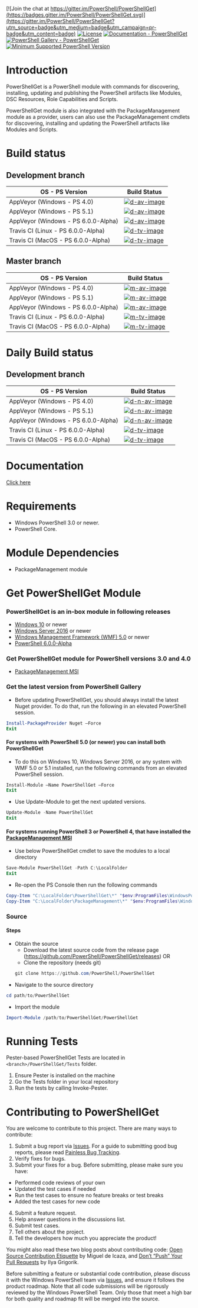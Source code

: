 
[![Join the chat at https://gitter.im/PowerShell/PowerShellGet](https://badges.gitter.im/PowerShell/PowerShellGet.svg)](https://gitter.im/PowerShell/PowerShellGet?utm_source=badge&utm_medium=badge&utm_campaign=pr-badge&utm_content=badge)
[![License](https://img.shields.io/badge/license-MIT-blue.svg)](https://github.com/PowerShell/PowerShellGet/blob/development/LICENSE)
[![Documentation - PowerShellGet](https://img.shields.io/badge/Documentation-PowerShellGet-blue.svg)](https://msdn.microsoft.com/en-us/powershell/gallery/psget)
[![PowerShell Gallery - PowerShellGet](https://img.shields.io/badge/PowerShell%20Gallery-PowerShellGet-blue.svg)](https://www.powershellgallery.com/packages/PowerShellGet)
[![Minimum Supported PowerShell Version](https://img.shields.io/badge/PowerShell-3.0-blue.svg)](https://github.com/PowerShell/PowerShellGet)

Introduction
============

PowerShellGet is a PowerShell module with commands for discovering, installing, updating and publishing the PowerShell artifacts like Modules, DSC Resources, Role Capabilities and Scripts.

PowerShellGet module is also integrated with the PackageManagement module as a provider, users can also use the PackageManagement cmdlets for discovering, installing and updating the PowerShell artifacts like Modules and Scripts.


Build status
============

## Development branch

|         OS - PS Version             |          Build Status        |
|-------------------------------------|------------------------------|
| AppVeyor (Windows - PS 4.0)         | [![d-av-image][]][d-av-site] |
| AppVeyor (Windows - PS 5.1)         | [![d-av-image][]][d-av-site] |
| AppVeyor (Windows - PS 6.0.0-Alpha) | [![d-av-image][]][d-av-site] |
| Travis CI (Linux - PS 6.0.0-Alpha)  | [![d-tv-image][]][d-tv-site] |
| Travis CI (MacOS - PS 6.0.0-Alpha)  | [![d-tv-image][]][d-tv-site] |

## Master branch
|         OS - PS Version             |          Build Status        |
|-------------------------------------|------------------------------|
| AppVeyor (Windows - PS 4.0)         | [![m-av-image][]][m-av-site] |
| AppVeyor (Windows - PS 5.1)         | [![m-av-image][]][m-av-site] |
| AppVeyor (Windows - PS 6.0.0-Alpha) | [![m-av-image][]][m-av-site] |
| Travis CI (Linux - PS 6.0.0-Alpha)  | [![m-tv-image][]][m-tv-site] |
| Travis CI (MacOS - PS 6.0.0-Alpha)  | [![m-tv-image][]][m-tv-site] |

[d-av-image]: https://ci.appveyor.com/api/projects/status/91p7lpjoxit3gw72/branch/development?svg=true
[d-av-site]: https://ci.appveyor.com/project/PowerShell/powershellget/branch/development
[d-tv-image]: https://travis-ci.org/PowerShell/PowerShellGet.svg?branch=development
[d-tv-site]: https://travis-ci.org/PowerShell/PowerShellGet/branches

[m-av-image]: https://ci.appveyor.com/api/projects/status/91p7lpjoxit3gw72/branch/master?svg=true
[m-av-site]: https://ci.appveyor.com/project/PowerShell/powershellget/branch/master
[m-tv-image]: https://travis-ci.org/PowerShell/PowerShellGet.svg?branch=master
[m-tv-site]: https://travis-ci.org/PowerShell/PowerShellGet/branches


Daily Build status
====================

## Development branch

|         OS - PS Version             |          Build Status        |
|-------------------------------------|------------------------------|
| AppVeyor (Windows - PS 4.0)         | [![d-n-av-image][]][d-n-av-site] |
| AppVeyor (Windows - PS 5.1)         | [![d-n-av-image][]][d-n-av-site] |
| AppVeyor (Windows - PS 6.0.0-Alpha) | [![d-n-av-image][]][d-n-av-site] |
| Travis CI (Linux - PS 6.0.0-Alpha)  | [![d-tv-image][]][d-tv-site] |
| Travis CI (MacOS - PS 6.0.0-Alpha)  | [![d-tv-image][]][d-tv-site] |

[d-n-av-image]: https://ci.appveyor.com/api/projects/status/58muo6i0x8n38pd3/branch/development?svg=true
[d-n-av-site]: https://ci.appveyor.com/project/PowerShell/powershellget-0lib3/branch/development

Documentation
=============

[Click here](https://msdn.microsoft.com/en-us/powershell/gallery/psget/overview)


Requirements
============

- Windows PowerShell 3.0 or newer.
- PowerShell Core.

Module Dependencies
===================

- PackageManagement module

Get PowerShellGet Module
========================

### PowerShellGet is an in-box module in following releases
- [Windows 10](https://www.microsoft.com/en-us/windows/get-windows-10) or newer
- [Windows Server 2016](https://technet.microsoft.com/en-us/windows-server-docs/get-started/windows-server-2016) or newer
- [Windows Management Framework (WMF) 5.0](https://www.microsoft.com/en-us/download/details.aspx?id=50395) or newer
- [PowerShell 6.0.0-Alpha](https://github.com/PowerShell/PowerShell/releases)

### Get PowerShellGet module for PowerShell versions 3.0 and 4.0
- [PackageManagement MSI](http://go.microsoft.com/fwlink/?LinkID=746217&clcid=0x409) 

### Get the latest version from PowerShell Gallery

- Before updating PowerShellGet, you should always install the latest Nuget provider. To do that, run the following in an elevated PowerShell session.
```powershell
Install-PackageProvider Nuget –Force
Exit
```

#### For systems with PowerShell 5.0 (or newer) you can install both PowerShellGet 
- To do this on Windows 10, Windows Server 2016, or any system with WMF 5.0 or 5.1 installed, run the following commands from an elevated PowerShell session.
```powershell
Install-Module –Name PowerShellGet –Force
Exit
```

- Use Update-Module to get the next updated versions.
```powershell
Update-Module -Name PowerShellGet
Exit
```

#### For systems running PowerShell 3 or PowerShell 4, that have installed the [PackageManagement MSI](http://go.microsoft.com/fwlink/?LinkID=746217&clcid=0x409)

- Use below PowerShellGet cmdlet to save the modules to a local directory

```powershell
Save-Module PowerShellGet -Path C:\LocalFolder
Exit
```

- Re-open the PS Console then run the following commands

```powershell
Copy-Item "C:\LocalFolder\PowerShellGet\*" "$env:ProgramFiles\WindowsPowerShell\Modules\PowerShellGet\" -Recurse -Force
Copy-Item "C:\LocalFolder\PackageManagement\*" "$env:ProgramFiles\WindowsPowerShell\Modules\PackageManagement\" -Recurse -Force
```


### Source

#### Steps
* Obtain the source
    - Download the latest source code from the release page (https://github.com/PowerShell/PowerShellGet/releases) OR
    - Clone the repository (needs git)
    ```powershell
    git clone https://github.com/PowerShell/PowerShellGet
    ```
* Navigate to the source directory
```powershell
cd path/to/PowerShellGet
```

* Import the module
```powershell
Import-Module /path/to/PowerShellGet/PowerShellGet
```


Running Tests
=============

Pester-based PowerShellGet Tests are located in `<branch>/PowerShellGet/Tests` folder.

1. Ensure Pester is installed on the machine
2. Go the Tests folder in your local repository
3. Run the tests by calling Invoke-Pester.

Contributing to PowerShellGet
==============================
You are welcome to contribute to this project. There are many ways to contribute:

1. Submit a bug report via [Issues]( https://github.com/PowerShell/PowerShellGet/issues). For a guide to submitting good bug reports, please read [Painless Bug Tracking](http://www.joelonsoftware.com/articles/fog0000000029.html).
2. Verify fixes for bugs.
3. Submit your fixes for a bug. Before submitting, please make sure you have:
  * Performed code reviews of your own
  * Updated the test cases if needed
  * Run the test cases to ensure no feature breaks or test breaks
  * Added the test cases for new code
4. Submit a feature request.
5. Help answer questions in the discussions list.
6. Submit test cases.
7. Tell others about the project.
8. Tell the developers how much you appreciate the product!

You might also read these two blog posts about contributing code: [Open Source Contribution Etiquette](http://tirania.org/blog/archive/2010/Dec-31.html) by Miguel de Icaza, and [Don’t “Push” Your Pull Requests](http://www.igvita.com/2011/12/19/dont-push-your-pull-requests/) by Ilya Grigorik.

Before submitting a feature or substantial code contribution, please discuss it with the Windows PowerShell team via [Issues](https://github.com/PowerShell/PowerShellGet/issues), and ensure it follows the product roadmap. Note that all code submissions will be rigorously reviewed by the Windows PowerShell Team. Only those that meet a high bar for both quality and roadmap fit will be merged into the source.


